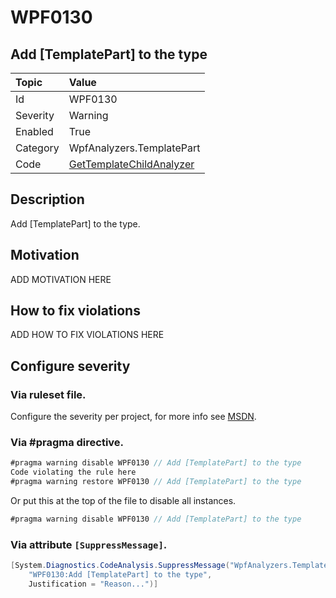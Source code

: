 # WPF0130
## Add [TemplatePart] to the type

| Topic    | Value
| :--      | :--
| Id       | WPF0130
| Severity | Warning
| Enabled  | True
| Category | WpfAnalyzers.TemplatePart
| Code     | [GetTemplateChildAnalyzer](https://github.com/DotNetAnalyzers/WpfAnalyzers/blob/master/WpfAnalyzers/Analyzers/GetTemplateChildAnalyzer.cs)

## Description

Add [TemplatePart] to the type.

## Motivation

ADD MOTIVATION HERE

## How to fix violations

ADD HOW TO FIX VIOLATIONS HERE

<!-- start generated config severity -->
## Configure severity

### Via ruleset file.

Configure the severity per project, for more info see [MSDN](https://msdn.microsoft.com/en-us/library/dd264949.aspx).

### Via #pragma directive.
```C#
#pragma warning disable WPF0130 // Add [TemplatePart] to the type
Code violating the rule here
#pragma warning restore WPF0130 // Add [TemplatePart] to the type
```

Or put this at the top of the file to disable all instances.
```C#
#pragma warning disable WPF0130 // Add [TemplatePart] to the type
```

### Via attribute `[SuppressMessage]`.

```C#
[System.Diagnostics.CodeAnalysis.SuppressMessage("WpfAnalyzers.TemplatePart", 
    "WPF0130:Add [TemplatePart] to the type", 
    Justification = "Reason...")]
```
<!-- end generated config severity -->